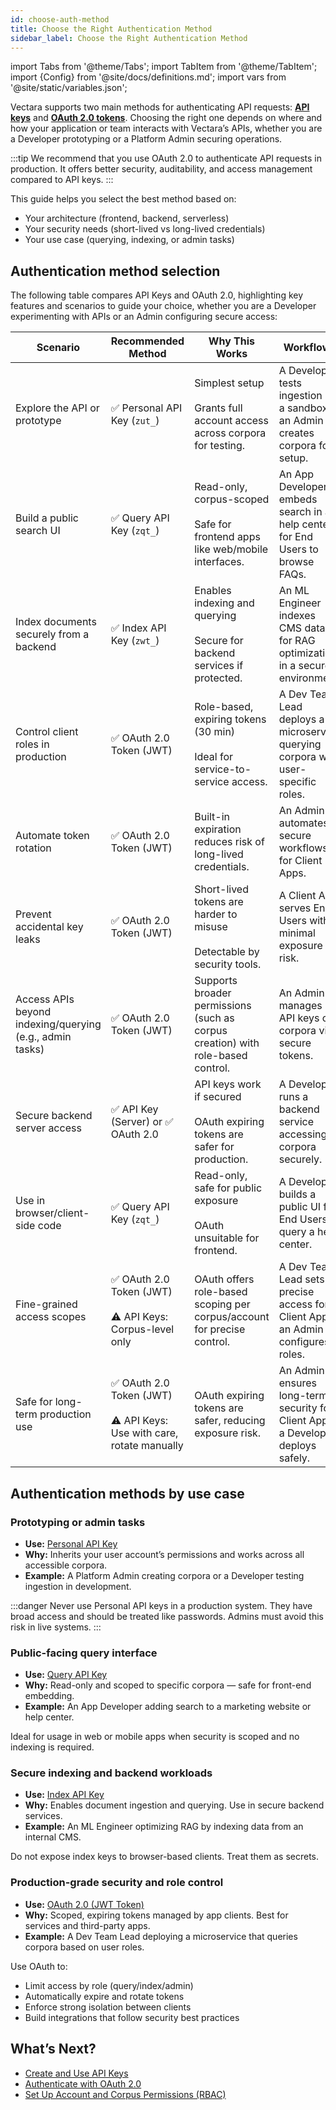 ```yaml
---
id: choose-auth-method
title: Choose the Right Authentication Method
sidebar_label: Choose the Right Authentication Method
---
```


import Tabs from '@theme/Tabs';
import TabItem from '@theme/TabItem';
import {Config} from '@site/docs/definitions.md';
import vars from '@site/static/variables.json';

Vectara supports two main methods for authenticating API requests: [**API keys**](/docs/learn/authentication/api-key-management) 
and [**OAuth 2.0 tokens**](/docs/learn/authentication/oauth-2). Choosing the right one depends on where and how your 
application or team interacts with Vectara’s APIs, whether you are a Developer 
prototyping or a Platform Admin securing operations.

:::tip 
We recommend that you use OAuth 2.0 to authenticate API requests in 
production. It offers better security, auditability, and access management 
compared to API keys.
:::

This guide helps you select the best method based on:

- Your architecture (frontend, backend, serverless)
- Your security needs (short-lived vs long-lived credentials)
- Your use case (querying, indexing, or admin tasks)

## Authentication method selection

The following table compares API Keys and OAuth 2.0, highlighting key features 
and scenarios to guide your choice, whether you are a Developer experimenting 
with APIs or an Admin configuring secure access:

| Scenario                                       | Recommended Method                     | Why This Works                                                                 | Workflows                                                                 |
|-----------------------------------------------|---------------------------------------|--------------------------------------------------------------------------------|---------------------------------------------------------------------------------|
| Explore the API or prototype                  | ✅ Personal API Key (`zut_`)          | Simplest setup <br/><br/>Grants full account access across corpora for testing.         | A Developer tests ingestion in a sandbox; an Admin creates corpora for setup.   |
| Build a public search UI                      | ✅ Query API Key (`zqt_`)             | Read-only, corpus-scoped <br/><br/>Safe for frontend apps like web/mobile interfaces.   | An App Developer embeds search in a help center for End Users to browse FAQs.   |
| Index documents securely from a backend       | ✅ Index API Key (`zwt_`)             | Enables indexing and querying <br/><br/>Secure for backend services if protected.       | An ML Engineer indexes CMS data for RAG optimization in a secure environment.  |
| Control client roles in production            | ✅ OAuth 2.0 Token (JWT)              | Role-based, expiring tokens (30 min) <br/><br/>Ideal for service-to-service access.     | A Dev Team Lead deploys a microservice querying corpora with user-specific roles. |
| Automate token rotation                       | ✅ OAuth 2.0 Token (JWT)              | Built-in expiration reduces risk of long-lived credentials.                   | An Admin automates secure workflows for Client Apps.                           |
| Prevent accidental key leaks                  | ✅ OAuth 2.0 Token (JWT)              | Short-lived tokens are harder to misuse <br/><br/>Detectable by security tools.         | A Client App serves End Users with minimal exposure risk.                       |
| Access APIs beyond indexing/querying (e.g., admin tasks) | ✅ OAuth 2.0 Token (JWT)   | Supports broader permissions (such as corpus creation) with role-based control.  | An Admin manages API keys or corpora via secure tokens.                        |
| Secure backend server access                  | ✅ API Key (Server) or ✅ OAuth 2.0    | API keys work if secured <br/><br/>OAuth expiring tokens are safer for production.    | A Developer runs a backend service accessing corpora securely.                  |
| Use in browser/client-side code               | ✅ Query API Key (`zqt_`)             | Read-only, safe for public exposure <br/><br/>OAuth unsuitable for frontend.            | A Developer builds a public UI for End Users to query a help center.           |
| Fine-grained access scopes                    | ✅ OAuth 2.0 Token (JWT)<br/><br/>⚠️ API Keys: Corpus-level only       | OAuth offers role-based scoping per corpus/account for precise control.        | A Dev Team Lead sets precise access for a Client App; an Admin configures roles. |
| Safe for long-term production use             | ✅ OAuth 2.0 Token (JWT)<br/><br/>⚠️ API Keys: Use with care, rotate manually | OAuth expiring tokens are safer, reducing exposure risk.           | An Admin ensures long-term security for Client Apps; a Developer deploys safely. |

## Authentication methods by use case

### Prototyping or admin tasks

* **Use:** [Personal API Key](/docs/learn/authentication/api-key-management#personal-api-key) 
* **Why:** Inherits your user account’s permissions and works across all 
accessible corpora.
* **Example:** A Platform Admin creating corpora or a Developer testing ingestion 
in development.

:::danger
Never use Personal API keys in a production system. They have broad access and 
should be treated like passwords. Admins must avoid this risk in live systems.
:::

### Public-facing query interface

* **Use:** [Query API Key](/docs/learn/authentication/api-key-management#query-api-keys)
* **Why:** Read-only and scoped to specific corpora — safe for front-end embedding.
* **Example:** An App Developer adding search to a marketing website or help center.

Ideal for usage in web or mobile apps when security is scoped and no indexing 
is required.

### Secure indexing and backend workloads

* **Use:** [Index API Key](/docs/learn/authentication/api-key-management#index-api-keys)
* **Why:** Enables document ingestion and querying. Use in secure backend services.
* **Example:** An ML Engineer optimizing RAG by indexing data from an internal CMS.

Do not expose index keys to browser-based clients. Treat them as secrets.

### Production-grade security and role control

* **Use:** [OAuth 2.0 (JWT Token)](/docs/learn/authentication/oauth-2)
* **Why:** Scoped, expiring tokens managed by app clients. Best for services 
and third-party apps.
* **Example:** A Dev Team Lead deploying a microservice that queries corpora based 
on user roles.

Use OAuth to:

* Limit access by role (query/index/admin)
* Automatically expire and rotate tokens
* Enforce strong isolation between clients
* Build integrations that follow security best practices

## What’s Next?

* [Create and Use API Keys](/docs/learn/authentication/api-key-management)
* [Authenticate with OAuth 2.0](/docs/learn/authentication/oauth-2)
* [Set Up Account and Corpus Permissions (RBAC)](/docs/learn/authentication/role-based-access-control)

